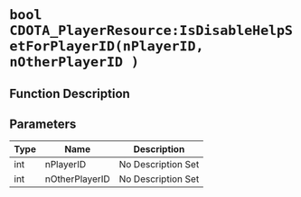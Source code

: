 # `bool CDOTA_PlayerResource:IsDisableHelpSetForPlayerID(nPlayerID, nOtherPlayerID )`
## Function Description

## Parameters
Type|Name|Description
--|--|--
int|nPlayerID|No Description Set
int|nOtherPlayerID|No Description Set
